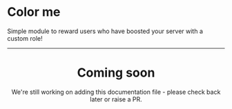 # Color me

Simple module to reward users who have boosted your server with a custom role!

---
<center><h1>Coming soon</h1></center>
<center>We're still working on adding this documentation file - please check back later or raise a PR.</center>
